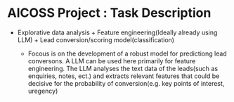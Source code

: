 # AICOSS Project : Task Description

- Explorative data analysis + Feature engineering(Ideally already using LLM) + Lead conversion/scoring model(classification)

  - Focous is on the development of a robust model for predictiong lead conversons. A LLM can be used here primarily for feature engineering. The LLM analyses the text data of the leads(such as enquiries, notes, ect.) and extracts relevant features that could be decisive for the probability of conversion(e.g. key points of interest, uregency)

  
